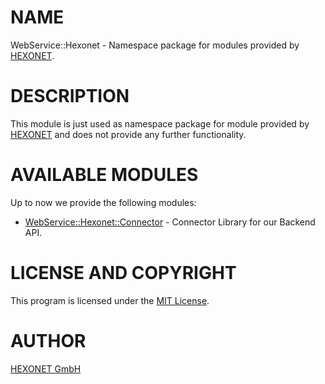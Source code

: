 # NAME

WebService::Hexonet - Namespace package for modules provided by [HEXONET](https://www.hexonet.net/).

# DESCRIPTION

This module is just used as namespace package for module provided by [HEXONET](https://www.hexonet.net/)
and does not provide any further functionality.

# AVAILABLE MODULES

Up to now we provide the following modules:

- [WebService::Hexonet::Connector](https://metacpan.org/pod/WebService%3A%3AHexonet%3A%3AConnector) - Connector Library for our Backend API.

# LICENSE AND COPYRIGHT

This program is licensed under the [MIT License](https://raw.githubusercontent.com/centralnicgroup-opensource/rtldev-middleware-perl-sdk/master/LICENSE).

# AUTHOR

[HEXONET GmbH](https://www.hexonet.net)
